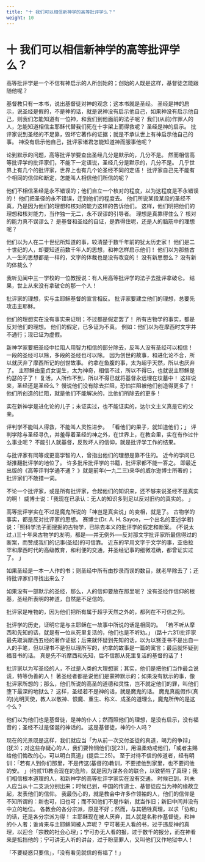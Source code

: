 ```yaml
---
title: "十 我们可以相信新神学的高等批评学么？"
weight: 10
---
```


# 十 我们可以相信新神学的高等批评学么？


高等批评学是一个不信有神启示的人所创始的；创始的人既是这样，基督徒怎能跟随他呢？

基督教只有一本书，说出基督徒对神的观念；这本书就是圣经。
圣经是神的启示，说圣经是假的，不是神的话，就是说神没有启示他自己，如果神没有启示他自己，则我们怎能知道有一位神，和我们到他面前的法子呢？
我们(从前)作罪人的人，怎能知道相信主耶稣代替我们死在十字架上而得救呢？
圣经是神的启示。
批评家说到圣经的不足靠，毁坏它著作的证据；就是不承认世上有神启示他自己的事。
神没有启示他自己，批评家诸君怎能知道神而服事他呢？

论到默示的问题，高等批评学要查出圣经几分是默示的，几分不是。
然而相信高等批评学的批评家们，不能下一定语说，圣经几分是默示的，几分不是。
几乎世界上有几个的批评家，世界上也有几个论圣经不同的定语！
批评家自己先不能有个相同的信仰和断定，怎能叫人相信他们所信的呢？

他们不相信圣经是永不错误的；他们自立一个核对的程度，以为这程度是不永错误的！
他们把圣径的永不错误，迁到他们的程度去。
他们所说某段某段的圣经不真，乃是因为他们的理想和核对的能力这样的告诉他们。
这样，他们明把他们的理想和核对能力，当作独一无二，永不误谬的引导者。
理想是真靠得住么？
核对的能力真不误谬么？
是基督和圣经的自证，是靠得住呢，还是人的脑筋中的理想呢？

他们以为人在二十世纪所知道的事，较清楚于数千年前的犹太历史家！
他们是二十世纪的人，却要知道前数千年人的思想，和神怎样启示他们！
他们以为那些古人一生的思想都是一样的，文字的体裁也是没有改变的！
没有新思想么？
没有新的体裁么？

我听见闽中三一学校的一位教授说：有人用高等批评学的法子去批评拿破仑。
结果，世上从来没有拿破仑的那一个人！

批评家的理想，实与主耶稣基督的宣言相反。
批评家要建立他们的理想，总要先攻击主耶稣。

他们的理想实在没有事实来证明；不过都是假定罢了！
所有古物学的事实，都是反对他们的理想。
他们的假定，已多证为不真。
例如：他们以为在摩西时文字并不通行；现已证为虚假。

新神学家要把圣经中拦阻人用智力相信的部分除去，反叫人没有圣经可以相信！
一段的圣经可以除，多段的圣经也可以除。
因为创世的故事，和进化论不合，所以就厌弃了摩西所记的创世故事。
约拿在鱼腹的事，太为超乎天然，所以也厌弃了。
主耶稣由童贞女诞生，太为神奇，相信不过，所以不得已，也就说主耶稣是约瑟的子了！
复活，人所作不到，所以不得已就将基督永远埋在坟墓中！
这样说来，圣经还是圣经么？
慢说他们没有除去拦阻，恐怕拦阻被他们创造得更多了！
他们所创造的拦阻，就是他们不能解决的，比他们所除去的更多！

实在新神学是进化论的儿子；未证实过，也不能证实的，达尔文主义真是它的父亲。

评判学不能叫人得救，不能叫人灵性进步。
「看他们的果子，就知道他们；」
评判学除与圣经寻仇，并羞辱着圣经的神之外，在世界上，在教会里，实在有作过什么事业呢？
不能引人就基督，反败坏人的信仰，就是批评学工作的结果。

与批评家有同等或更高学智的人，曾指出他们的理想是靠不住的。
近今的学问已渐推翻批评学的地位了。
许多批斥批评学的书籍，批评家都不能一答之。
即最近出版的《高等评判学通不通？
》就是前年(一九二三)来华的威尔逊博士所著的；批评家们不敢措一词。

不论一个批评家，或是所有批评家，合起他们的知识来，还不够来说圣经不是真实的啊！
威博士说：「我现在已承认：无人的知识多到足以反对旧约的真实的。
」

高等批评学实在不过是魔鬼所说的「神岂是真实说」的变相，就是了。
古物学的事实，都是反对批评家的思想。
赛博士(Dr. A. H. Sayce，一个出名的亚述学者)说：「照科学法子而搜掘的古物学，已除去本义的批评学的假定和断案。
(不说太过，)三十年来古物学的发明，都是──并无例外──反对那文字批评家所最信得过的断案，而赞成我们的记事(圣经)的可信靠。
近东的早用文字于文学的事，亚伯拉罕和摩西时代的高级教育，和利便的交通，并圣经记事的细微准确，都曾证实过了。
」

如果圣经是一本一人作的书；则圣经中所有由抄录而误的数目，就老早除去了；还待批评家们寻找出来么？

如果没有一部默示的圣经，那么，人的信仰要放在那里呢？
没有圣经作信仰的根基，圣经所表明的神道，自然是不足信的。

批评家是唯物的，因为他们把所有属于超乎天然之外的，都列在不可信之列。

批评学的历史，证明它是与主耶稣在一故事中所说的话是相同的。
「若不听从摩西和先知的话，就是有一位从死里复活的，他们也是不听劝。」
(路十六31)批评家最先取消摩西五经的著作证据；后来就怀疑到先知的话，以为以赛亚书不是出自一人的手笔，但以理书不是但以理所写的，约拿的故事是一篇的寓言；最后就怀疑到福音书的话。
真是先不听摩西和先知，后不信那从死里复活的基督的话了！

批评家以为写圣经的人，不过是人类的大理想家；其实，他们是把他们当作最会说谎，特等伪善的人！
著圣经者都是说他们是蒙神默示的；如果没有默示的事，像批评家所想的；那么，他们所说的高圣的道德和灵性，岂不就定他们的罪，叫他们堕下最深的地狱么？
这样，圣经若不是神的话，就是魔鬼的话。
魔鬼真能假作(真的)光明天使，教人以敬神、恨魔、重生、称义、成圣的道理么，魔鬼所传的是这个么？

他们以为他们也是基督徒，是神的仆人；然而照他们的理想，是没有启示，没有福音的；圣经不过是怪诞的神话的。
这是基督徒，神的仆人吗？

现在的光景既是这样，我们就应当「为从前一次交付圣徒的真道，竭力的争辩」(犹3)；对这些存疑心的人，我们要怜悯他们(犹23)，用温柔劝戒他们，「或者主赐给他们悔改的心，可以明白真道」(提后二25)。
至于对待不信的传道者，经有明训：「若有人到你们那里，不是传这(基督的)教训，不要接他到家里，也不要问他的安。
」(约贰11)教会现在的危险，就是因为谋各会的联合，以致牺牲了真理；我们相信根本道理的人，和新神学的高等批评学家实在没有交通。
时候已到，利未人应当从十二支派分别出来；时候已到，中国的传道士、基督徒应当为神的缘故立起，发表他们的信仰。
我最伤心的，就是教会中许多作领袖的人，他们的信仰是不知所谓的：新也可，旧也可；而不知他们不是作新，就当作旧；新旧中间并没有中立的地位。
各教会的各分宗派，原是不好；然而，与其牺牲真理，以求「协和」的话，还是各分宗派为得！
主耶稣现在被人厌弃，其人就是名称作基督徒，和神的仆人者；谁肯来与主耶稣同被人弃呢？
宁可著无人看的书，过于违反神的真理，以迎合「宗教的社会心理」；宁可办无人看的报，过于数千的报分，而在神看来是抵挡他的；宁可讲无人听的讲台，过于粉垩罪人，又叫他们又作地狱中人！

「不要疑惑只要信」，「没有看见就信的有福了！」
